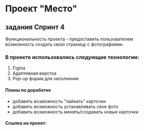 # **Проект "Место"**
## задания Спринт 4

Функциональность проекта - предоставить пользователем возможность создать свою страницу с фотографиями.

### В проекте использовались следующие технологии:
1. Figma
2. Адаптивная верстка
3. Pop-up форма для заполнения

#### Планы по доработке
* добавить возможность "лайкать" карточки
* добавить возможность устанавливать свое фото
* добавить возможность менять/создавать новые карточки

#### Ссылка на проект:

